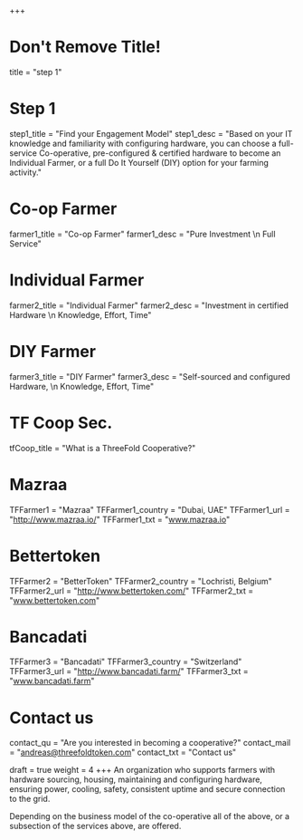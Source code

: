 +++
# Don't Remove Title!
title = "step 1"

# Step 1
step1_title = "Find your Engagement Model"
step1_desc = "Based on your IT knowledge and familiarity with configuring hardware, you can choose a full-service Co-operative, pre-configured & certified hardware to become an Individual Farmer, or a full Do It Yourself (DIY) option for your farming activity."

# Co-op Farmer
farmer1_title = "Co-op Farmer"
farmer1_desc = "Pure Investment \n Full Service"

# Individual Farmer
farmer2_title = "Individual Farmer"
farmer2_desc = "Investment in certified Hardware \n Knowledge, Effort, Time"

# DIY Farmer
farmer3_title = "DIY Farmer"
farmer3_desc = "Self-sourced and configured Hardware, \n Knowledge, Effort, Time"

# TF Coop Sec.
tfCoop_title = "What is a ThreeFold Cooperative?"

# Mazraa
TFFarmer1 = "Mazraa"
TFFarmer1_country = "Dubai, UAE" 
TFFarmer1_url = "http://www.mazraa.io/" 
TFFarmer1_txt = "www.mazraa.io" 

# Bettertoken
TFFarmer2 = "BetterToken"
TFFarmer2_country = "Lochristi, Belgium" 
TFFarmer2_url = "http://www.bettertoken.com/" 
TFFarmer2_txt = "www.bettertoken.com" 

# Bancadati
TFFarmer3 = "Bancadati"
TFFarmer3_country = "Switzerland" 
TFFarmer3_url = "http://www.bancadati.farm/" 
TFFarmer3_txt = "www.bancadati.farm" 

# Contact us
contact_qu = "Are you interested in becoming a cooperative?"
contact_mail = "andreas@threefoldtoken.com"
contact_txt = "Contact us"

draft = true
weight = 4
+++
An organization who supports farmers with hardware sourcing, housing, maintaining and configuring hardware, ensuring power, cooling, safety, consistent uptime and secure connection to the grid.

Depending on the business model of the co-operative all of the above, or a subsection of the services above, are offered.


